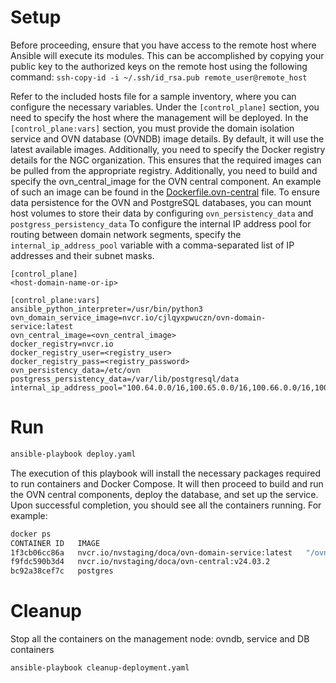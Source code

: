 # Setup

Before proceeding, ensure that you have access to the remote host where Ansible will execute its modules. This can be accomplished by copying your public key to the authorized keys on the remote host using the following command:
`ssh-copy-id -i ~/.ssh/id_rsa.pub remote_user@remote_host`

Refer to the included hosts file for a sample inventory, where you can configure the necessary variables.
Under the `[control_plane]` section, you need to specify the host where the management will be deployed.
In the `[control_plane:vars]` section, you must provide the domain isolation service and OVN database (OVNDB) image details. By default, it will use the latest available images.
Additionally, you need to specify the Docker registry details for the NGC organization. This ensures that the required images can be pulled from the appropriate registry.
Additionally, you need to build and specify the ovn_central_image for the OVN central component. An example of such an image can be found in the [Dockerfile.ovn-central](https://github.com/NVIDIA/ovn-isolation-deployment/blob/master/images/Dockerfile.ovn-central) file.
To ensure data persistence for the OVN and PostgreSQL databases, you can mount host volumes to store their data by configuring `ovn_persistency_data` and `postgress_persistency_data`
To configure the internal IP address pool for routing between domain network segments, specify the `internal_ip_address_pool` variable with a comma-separated list of IP addresses and their subnet masks.

```
[control_plane]
<host-domain-name-or-ip>

[control_plane:vars]
ansible_python_interpreter=/usr/bin/python3
ovn_domain_service_image=nvcr.io/cjlqyxpwuczn/ovn-domain-service:latest
ovn_central_image=<ovn_central_image>
docker_registry=nvcr.io
docker_registry_user=<registry_user>
docker_registry_pass=<registry_password>
ovn_persistency_data=/etc/ovn
postgress_persistency_data=/var/lib/postgresql/data
internal_ip_address_pool="100.64.0.0/16,100.65.0.0/16,100.66.0.0/16,100.67.0.0/16,100.68.0.0/16,100.69.0.0/16,100.70.0.0/16"
```

# Run

```sh
ansible-playbook deploy.yaml
```

The execution of this playbook will install the necessary packages required to run containers and Docker Compose. It will then proceed to build and run the OVN central components, deploy the database, and set up the service.
Upon successful completion, you should see all the containers running. For example:

```sh
docker ps
CONTAINER ID   IMAGE                                                    COMMAND                  CREATED        STATUS                  PORTS     NAMES
1f3cb06cc86a   nvcr.io/nvstaging/doca/ovn-domain-service:latest   "/ovn-domain-service"    20 hours ago   Up 20 hours                       ovn-domain-service_ovn-domain-service_1
f9fdc590b3d4   nvcr.io/nvstaging/doca/ovn-central:v24.03.2                "/ovndb-entrypoint.s…"   20 hours ago   Up 20 hours (healthy)             ovn-domain-service_ovndb_1
bc92a38cef7c   postgres                                                 "docker-entrypoint.s…"   20 hours ago   Up 20 hours (healthy)
```

# Cleanup

Stop all the containers on the management node: ovndb, service and DB containers

```sh
ansible-playbook cleanup-deployment.yaml
```